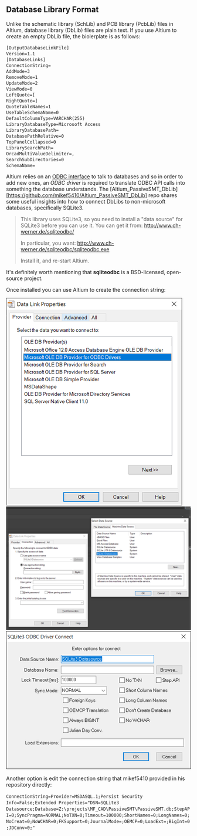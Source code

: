 ## Database Library Format

Unlike the schematic library (SchLib) and PCB library (PcbLib) files in Altium, database library (DbLib) files are plain text. If you use Altium to create an empty DbLib file, the biolerplate is as follows:

```
[OutputDatabaseLinkFile]
Version=1.1
[DatabaseLinks]
ConnectionString=
AddMode=3
RemoveMode=1
UpdateMode=2
ViewMode=0
LeftQuote=[
RightQuote=]
QuoteTableNames=1
UseTableSchemaName=0
DefaultColumnType=VARCHAR(255)
LibraryDatabaseType=Microsoft Access
LibraryDatabasePath=
DatabasePathRelative=0
TopPanelCollapsed=0
LibrarySearchPath=
OrcadMultiValueDelimiter=,
SearchSubDirectories=0
SchemaName=
```

Altium relies on an [ODBC interface](https://en.wikipedia.org/wiki/Open_Database_Connectivity) to talk to databases and so in order to add new ones, an _ODBC driver_ is required to translate ODBC API calls into something the database understands. The [Altium_PassiveSMT_DbLib][https://github.com/mikef5410/Altium_PassiveSMT_DbLib] repo shares some useful insights into how to connect DbLibs to non-microsoft databases, specifically SQLite3. 

> This library uses SQLite3, so you need to install a "data source" for SQLite3
> before you can use it. You can get it from: http://www.ch-werner.de/sqliteodbc/
> 
> In particular, you want: http://www.ch-werner.de/sqliteodbc/sqliteodbc.exe
> 
> Install it, and re-start Altium.

It's definitely worth mentioning that **sqliteodbc** is a BSD-licensed, open-source project.

Once installed you can use Altium to create the connection string:

![Data Link Provider](assets/data-link_provider_odbc.png?raw=true)
![Connection to SQLite 3](assets/data-link_conn_sqlite3.png?raw=true)
![Advanced settings](assets/data-link_conn_driver-connect.png?raw=true)

Another option is edit the connection string that mikef5410 provided in his repository directly:

`ConnectionString=Provider=MSDASQL.1;Persist Security Info=False;Extended Properties="DSN=SQLite3 Datasource;Database=Z:\projects\MF_CAD\PassiveSMT\PassiveSMT.db;StepAPI=0;SyncPragma=NORMAL;NoTXN=0;Timeout=100000;ShortNames=0;LongNames=0;NoCreat=0;NoWCHAR=0;FKSupport=0;JournalMode=;OEMCP=0;LoadExt=;BigInt=0;JDConv=0;"`


